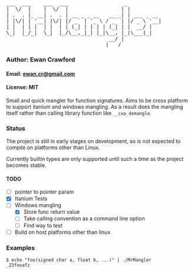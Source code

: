<pre>
___  ___    ___  ___                  _           
|  \/  |    |  \/  |                 | |          
| .  . |_ __| .  . | __ _ _ __   __ _| | ___ _ __ 
| |\/| | '__| |\/| |/ _` | '_ \ / _` | |/ _ \ '__|
| |  | | |  | |  | | (_| | | | | (_| | |  __/ |   
\_|  |_/_|  \_|  |_/\__,_|_| |_|\__, |_|\___|_|   
                                 __/ |            
                                |___/             
</pre>

###  Author: Ewan Crawford
#### Email: ewan.cr@gmail.com
#### License: MIT

Small and quick mangler for function signatures.
Aims to be cross platform to support itanium and windows
mangling. As a result does the mangling itself rather than
calling library function like `__cxa_demangle`.

### Status
The project is still in early stages on development, so
is not expected to compile on platforms other than Linux.

Currently builtin types are only supported until such a
time as the project becomes stable.

#### TODO
* [ ] pointer to pointer param
* [X] Itanium Tests
* [ ] Windows mangling
  * [X] Store func return value
  * [ ] Take calling convention as a command line option
  * [ ] Find way to test
* [ ] Build on host platforms other than linux

### Examples
```
$ echo "foo(signed char a, float b, ...)" | ./MrMangler
_Z3fooafz
```
